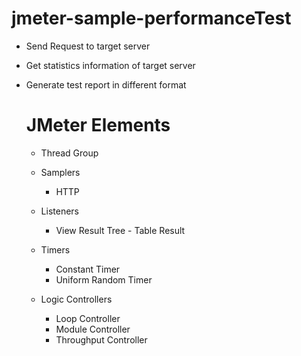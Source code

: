 # jmeter-sample-performanceTest

- Send Request to target server
- Get statistics information of target server
- Generate test report in different format

  # JMeter Elements

  - Thread Group
    
  - Samplers
    - HTTP
      
  - Listeners
    - View Result Tree - Table Result
      
  - Timers
     - Constant Timer
     - Uniform Random Timer
       
  - Logic Controllers
      - Loop Controller
      - Module Controller
      - Throughput Controller

